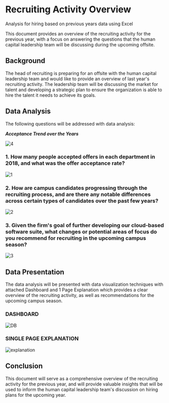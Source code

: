 # Recruiting Activity Overview
Analysis for hiring based on previous years data using Excel

This document provides an overview of the recruiting activity for the previous year, with a focus on answering the questions that the human capital leadership team will be discussing during the upcoming offsite.

## Background
The head of recruiting is preparing for an offsite with the human capital leadership team and would like to provide an overview of last year's recruiting activity. The leadership team will be discussing the market for talent and developing a strategic plan to ensure the organization is able to hire the talent it needs to achieve its goals.

## Data Analysis
The following questions will be addressed with data analysis:

***Acceptance Trend over the Years***

![4](https://user-images.githubusercontent.com/114278846/227146776-a9710e47-a780-4777-bf76-9c5013a131a7.jpeg)


### 1. How many people accepted offers in each department in 2018, and what was the offer acceptance rate?

![1](https://user-images.githubusercontent.com/114278846/227146071-98056f7b-f7ca-4507-abb5-d7d7dbd2cc66.jpeg)

### 2. How are campus candidates progressing through the recruiting process, and are there any notable differences across certain types of candidates over the past few years?

![2](https://user-images.githubusercontent.com/114278846/227146121-ce9ba266-7148-426e-8057-b880a92c6d27.jpeg)


### 3. Given the firm's goal of further developing our cloud-based software suite, what changes or potential areas of focus do you recommend for recruiting in the upcoming campus season?

![3](https://user-images.githubusercontent.com/114278846/227146159-78dab505-4f82-43d9-9b4e-17aca2284a6d.jpeg)


## Data Presentation
The data analysis will be presented with data visualization techniques with attached Dashboard and 1 Page Explanation which provides a clear overview of the recruiting activity, as well as recommendations for the upcoming campus season.

### DASHBOARD

![DB](https://user-images.githubusercontent.com/114278846/227146761-5d6ede66-15c6-42b9-876b-992dfed3c764.jpeg)


### SINGLE PAGE EXPLANATION

![explanation](https://user-images.githubusercontent.com/114278846/227146327-fe67e3a5-619a-430d-aa11-67c44183926b.jpeg)


## Conclusion
This document will serve as a comprehensive overview of the recruiting activity for the previous year, and will provide valuable insights that will be used to inform the human capital leadership team's discussion on hiring plans for the upcoming year.
